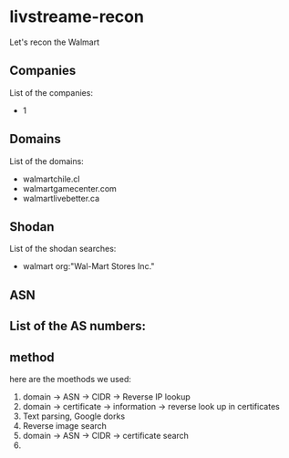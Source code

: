 # livstreame-recon
Let's recon the Walmart

## Companies
List of the companies:
- 1

## Domains
List of the domains:
- walmartchile.cl
- walmartgamecenter.com
- walmartlivebetter.ca

## Shodan
List of the shodan searches:
- walmart org:"Wal-Mart Stores Inc."

## ASN
List of the AS numbers:
- 



## method

here are the moethods we used:

1. domain -> ASN -> CIDR -> Reverse IP lookup
2. domain -> certificate -> information -> reverse look up in certificates
3. Text parsing, Google dorks
4. Reverse image search
5. domain -> ASN -> CIDR -> certificate search
6. 